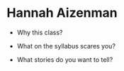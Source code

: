 # Hannah Aizenman

* Why this class?

* What on the syllabus scares you?

* What stories do you want to tell?


